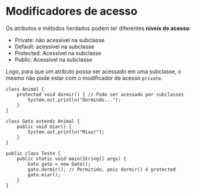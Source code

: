 # Modificadores de acesso 

Os atributos e métodos herdados podem ter diferentes **níveis de acesso**:
- Private: não acessível na subclasse
- Default: acessível na subclasse
- Protected: Acessível na subclasse
- Public: Acessível na subclasse 

Logo, para que um atributo possa ser acessado em uma subclasse, o mesmo não pode estar com o modificador de acesso `private`.

```
class Animal {
    protected void dormir() { // Pode ser acessado por subclasses
        System.out.println("Dormindo...");
    }
}

class Gato extends Animal {
    public void miar() {
        System.out.println("Miau!");
    }
}

public class Teste {
    public static void main(String[] args) {
        Gato gato = new Gato();
        gato.dormir(); // Permitido, pois dormir() é protected
        gato.miar();
    }
}
```
